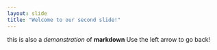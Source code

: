 ```yaml
---
layout: slide
title: "Welcome to our second slide!"
---
```

this is also a *demonstration* of **markdown**
Use the left arrow to go back!

